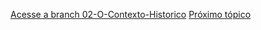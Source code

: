 [Acesse a branch 02-O-Contexto-Historico](https://github.com/CAIOVPFAST/Gerencia-de-configura-o/tree/02-O-Contexto-Historico)
[Próximo tópico](https://github.com/CAIOVPFAST/Gerencia-de-configura-o/tree/03-Envolvidos-e-suas-motivacoes)
